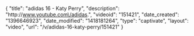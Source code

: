 {
    "title": "adidas 16 - Katy Perry",
    "description": "http:\/\/www.youtube.com\/adidas.",
    "videoid": "151421",
    "date_created": "1396646923",
    "date_modified": "1418181264",
    "type": "captivate",
    "layout": "video",
    "url": "\/v\/adidas-16-katy-perry\/151421"
}